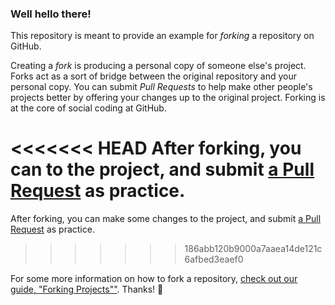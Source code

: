 ### Well hello there!

This repository is meant to provide an example for *forking* a repository on GitHub.

Creating a *fork* is producing a personal copy of someone else's project. Forks act as a sort of bridge between the original repository and your personal copy. You can submit *Pull Requests* to help make other people's projects better by offering your changes up to the original project. Forking is at the core of social coding at GitHub.

<<<<<<< HEAD
After forking, you can to the project, and submit [a Pull Request](https://github.com/octocat/Spoon-Knife/pulls) as practice.
=======
After forking, you can make some changes to the project, and submit [a Pull Request](https://github.com/octocat/Spoon-Knife/pulls) as practice.
>>>>>>> 186abb120b9000a7aaea14de121c6afbed3eaef0

For some more information on how to fork a repository, [check out our guide, "Forking Projects""](http://guides.github.com/overviews/forking/). Thanks! :sparkling_heart:
